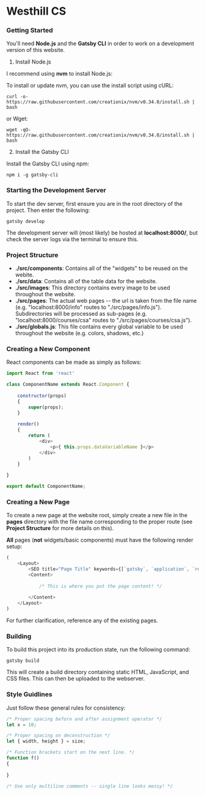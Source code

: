 # Westhill CS

### Getting Started

You'll need **Node.js** and the **Gatsby CLI** in order to work on a development version of this website.

1. Install Node.js

I recommend using **nvm** to install Node.js:

To install or update nvm, you can use the install script using cURL:
```
curl -o- https://raw.githubusercontent.com/creationix/nvm/v0.34.0/install.sh | bash
```
or Wget:
```
wget -qO- https://raw.githubusercontent.com/creationix/nvm/v0.34.0/install.sh | bash
```

2. Install the Gatsby CLI

Install the Gatsby CLI using npm:

```
npm i -g gatsby-cli
```

### Starting the Development Server

To start the dev server, first ensure you are in the root directory of the project. Then enter the following:

```
gatsby develop
```

The development server will (most likely) be hosted at **localhost:8000/**, but check the server logs via the terminal to ensure this.

### Project Structure

- **./src/components**: Contains all of the "widgets" to be reused on the webite.
- **./src/data**: Contains all of the table data for the website.
- **./src/images**: This directory contains every image to be used throughout the website.
- **./src/pages**: The actual web pages -- the url is taken from the file name (e.g. "localhost:8000/info" routes to "./src/pages/info.js"). 
Subdirectories will be processed as sub-pages (e.g. "localhost:8000/courses/csa" routes to "./src/pages/courses/csa.js").
- **./src/globals.js**: This file contains every global variable to be used throughout the website (e.g. colors, shadows, etc.)

### Creating a New Component

React components can be made as simply as follows:
```javascript
import React from 'react'

class ComponentName extends React.Component {
    
    constructor(props)
    {
        super(props);
    }
    
    render()
    {
        return (
            <div>
                <p>{ this.props.dataVariableName }</p>
            </div>
        )
    }
    
}

export default ComponentName;
```

### Creating a New Page

To create a new page at the website root, simply create a new file in the **pages** directory with the file name corresponding to the proper route (see **Project Structure** for more details on this).

**All** pages (**not** widgets/basic components) must have the following render setup:

```javascript
(
    <Layout>
        <SEO title="Page Title" keywords={[`gatsby`, `application`, `react`]} />
        <Content>
        
            /* This is where you put the page content! */
            
        </Content>
    </Layout>
)
```
For further clarification, reference any of the existing pages.


### Building

To build this project into its production state, run the following command:
```
gatsby build
```
This will create a build directory containing static HTML, JavaScript, and CSS files. 
This can then be uploaded to the webserver.


### Style Guidlines

Just follow these general rules for consistency:

```javascript
/* Proper spacing before and after assignment operator */
let x = 10;

/* Proper spacing on deconstruction */
let { width, height } = size;

/* Function brackets start on the next line. */
function f() 
{
  
}

/* Use only multiline comments -- single line looks messy! */
```